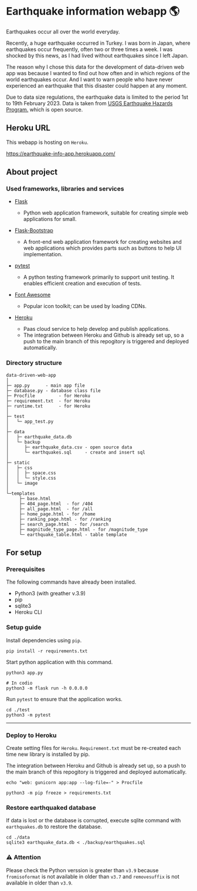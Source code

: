 # Earthquake information webapp 🌎

Earthquakes occur all over the world everyday.

Recently, a huge earthquake occurred in Turkey.
I was born in Japan, where earthquakes occur frequently, often two or three times a week. I was shocked by this news, as I had lived without earthquakes since I left Japan.

The reason why I chose this data for the development of data-driven web app was because I wanted to find out how often and in which regions of the world earthquakes occur. And I want to warn people who have never experienced an earthquake that this disaster could happen at any moment.

Due to data size regulations, the earthquake data is limited to the period 1st to 19th February 2023. Data is taken from [USGS Earthquake Hazards Program.](https://earthquake.usgs.gov/earthquakes/feed/) which is open source.

## Heroku URL
This webapp is hosting on `Heroku`.

https://earthquake-info-app.herokuapp.com/

## About project

### Used frameworks, libraries and services

* [Flask](https://flask.palletsprojects.com/en/2.2.x/)
     * Python web application framework, suitable for creating simple web applications for small.
     
* [Flask-Bootstrap](https://pythonhosted.org/Flask-Bootstrap/)
     * A front-end web application framework for creating websites and web applications which provides parts such as buttons to help UI implementation.
     
* [pytest](https://docs.pytest.org/en/7.2.x/)
     * A python testing framework primarily to support unit testing. It enables efficient creation and execution of tests.
     
* [Font Awesome](https://fontawesome.com/)
     * Popular icon toolkit; can be used by loading CDNs.
     
* [Heroku](https://dashboard.heroku.com/apps)
     * Paas cloud service to help develop and publish applications.
     * The integration between Heroku and Github is already set up, so a push to the main branch of this repogitory is triggered and deployed automatically.

### Directory structure

```
data-driven-web-app
│
├─ app.py      - main app file
├─ database.py - database class file
├─ Procfile         - for Heroku
├─ requirement.txt  - for Heroku
├─ runtime.txt      - for Heroku
│
├─ test
│   └─ app_test.py
│
├─ data
│   ├─ earthquake_data.db
│   └─ backup
│      ├─ earthquake_data.csv - open source data
│      └─ earthquakes.sql     - create and insert sql
│
├─ static
│   ├─ css
│   │  ├─ space.css
│   │  └─ style.css
│   └─ image
│
└─templates
     ├─ base.html
     ├─ 404_page.html  - for /404
     ├─ all_page.html  - for /all
     ├─ home_page.html - for /home
     ├─ ranking_page.html - for /ranking
     ├─ search_page.html  - for /search
     ├─ magnitude_type_page.html - for /magnitude_type
     └─ earthquake_table.html - table template 

```

## For setup

### Prerequisites

The following commands have already been installed.

* Python3 (with greather v.3.9)
* pip
* sqlite3
* Heroku CLI


### Setup guide

Install dependencies using `pip`.

```commandline
pip install -r requirements.txt
```

Start python application with this command.

```commandline
python3 app.py

# In codio
python3 -m flask run -h 0.0.0.0
```

Run `pytest` to ensure that the application works.

```commandline
cd ./test
python3 -m pytest
```

---

### Deploy to Heroku

Create setting files for `Heroku`.
`Requirement.txt` must be re-created each time new library is installed by pip. 

The integration between Heroku and Github is already set up, so a push to the main branch of this repogitory is triggered and deployed automatically.

```commandline
echo "web: gunicorn app:app --log-file=-" > Procfile

python3 -m pip freeze > requirements.txt
```

### Restore earthquaked database

If data is lost or the database is corrupted, execute sqlite command with `earthquakes.db` to restore the database.

```commandline
cd ./data
sqlite3 earthquake_data.db < ./backup/earthquakes.sql
```
### ⚠️ Attention
Please check the Python verssion is greater than `v3.9` because `fromisoformat` is not available in older than `v3.7` and `removesuffix` is not available in older than `v3.9`.
